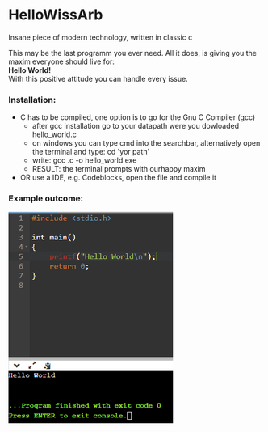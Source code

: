 # HelloWissArb
Insane piece of modern technology, written in classic c

This may be the last programm you ever need. All it does, is giving you the maxim everyone should live for:\
**Hello World!**\
With this positive attitude you can handle every issue. 

### Installation: 
- C has to be compiled, one option is to go for the Gnu C Compiler (gcc)
  - after gcc installation go to your datapath were you dowloaded hello_world.c
  - on windows you can type cmd into the searchbar, alternatively open the terminal and type: cd 'yor path' 
  - write: gcc .c -o hello_world.exe
  - RESULT: the terminal prompts with ourhappy maxim
- OR use a IDE, e.g. Codeblocks, open the file and compile it

### Example outcome: 
![screenshot](https://github.com/philipp1huber/HelloWissArb/blob/main/hello_world.PNG)
